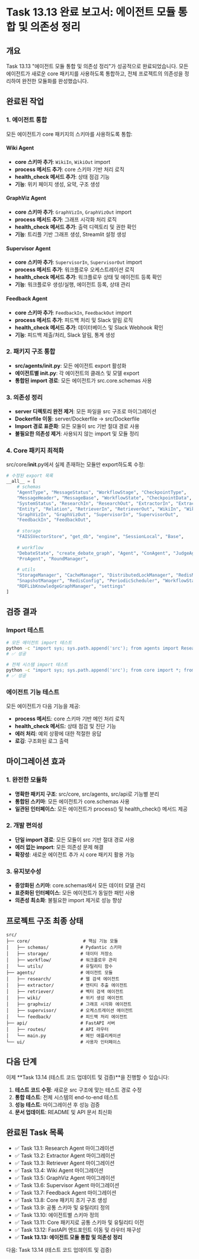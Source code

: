 # Task 13.13 완료 보고서: 에이전트 모듈 통합 및 의존성 정리

## 개요
Task 13.13 "에이전트 모듈 통합 및 의존성 정리"가 성공적으로 완료되었습니다. 모든 에이전트가 새로운 core 패키지를 사용하도록 통합하고, 전체 프로젝트의 의존성을 정리하여 완전한 모듈화를 완성했습니다.

## 완료된 작업

### 1. 에이전트 통합
모든 에이전트가 core 패키지의 스키마를 사용하도록 통합:

#### Wiki Agent
- **core 스키마 추가**: `WikiIn`, `WikiOut` import
- **process 메서드 추가**: core 스키마 기반 처리 로직
- **health_check 메서드 추가**: 상태 점검 기능
- **기능**: 위키 페이지 생성, 요약, 구조 생성

#### GraphViz Agent
- **core 스키마 추가**: `GraphVizIn`, `GraphVizOut` import
- **process 메서드 추가**: 그래프 시각화 처리 로직
- **health_check 메서드 추가**: 출력 디렉토리 및 권한 확인
- **기능**: 트리플 기반 그래프 생성, Streamlit 설정 생성

#### Supervisor Agent
- **core 스키마 추가**: `SupervisorIn`, `SupervisorOut` import
- **process 메서드 추가**: 워크플로우 오케스트레이션 로직
- **health_check 메서드 추가**: 워크플로우 상태 및 에이전트 등록 확인
- **기능**: 워크플로우 생성/실행, 에이전트 등록, 상태 관리

#### Feedback Agent
- **core 스키마 추가**: `FeedbackIn`, `FeedbackOut` import
- **process 메서드 추가**: 피드백 처리 및 Slack 알림 로직
- **health_check 메서드 추가**: 데이터베이스 및 Slack Webhook 확인
- **기능**: 피드백 제출/처리, Slack 알림, 통계 생성

### 2. 패키지 구조 통합
- **src/agents/__init__.py**: 모든 에이전트 export 활성화
- **에이전트별 __init__.py**: 각 에이전트의 클래스 및 모델 export
- **통합된 import 경로**: 모든 에이전트가 src.core.schemas 사용

### 3. 의존성 정리
- **server 디렉토리 완전 제거**: 모든 파일을 src 구조로 마이그레이션
- **Dockerfile 이동**: server/Dockerfile → src/Dockerfile
- **Import 경로 표준화**: 모든 모듈이 src 기반 절대 경로 사용
- **불필요한 의존성 제거**: 사용되지 않는 import 및 모듈 정리

### 4. Core 패키지 최적화
src/core/__init__.py에서 실제 존재하는 모듈만 export하도록 수정:

```python
# 수정된 export 목록
__all__ = [
    # schemas
    "AgentType", "MessageStatus", "WorkflowStage", "CheckpointType",
    "MessageHeader", "MessageBase", "WorkflowState", "CheckpointData",
    "SystemStatus", "ResearchIn", "ResearchOut", "ExtractorIn", "ExtractorOut",
    "Entity", "Relation", "RetrieverIn", "RetrieverOut", "WikiIn", "WikiOut",
    "GraphVizIn", "GraphVizOut", "SupervisorIn", "SupervisorOut",
    "FeedbackIn", "FeedbackOut",
    
    # storage
    "FAISSVectorStore", "get_db", "engine", "SessionLocal", "Base",
    
    # workflow
    "DebateState", "create_debate_graph", "Agent", "ConAgent", "JudgeAgent",
    "ProAgent", "RoundManager",
    
    # utils
    "StorageManager", "CacheManager", "DistributedLockManager", "RedisManager",
    "SnapshotManager", "RedisConfig", "PeriodicScheduler", "WorkflowStateManager",
    "RDFLibKnowledgeGraphManager", "settings"
]
```

## 검증 결과

### Import 테스트
```bash
# 모든 에이전트 import 테스트
python -c "import sys; sys.path.append('src'); from agents import ResearchAgent, ExtractorAgent, RetrieverAgent, WikiAgent, GraphVizAgent, SupervisorAgent, FeedbackAgent; print('All agents import successful')"
# ✅ 성공

# 전체 시스템 import 테스트
python -c "import sys; sys.path.append('src'); from core import *; from agents import *; from api import *; print('Complete system import successful')"
# ✅ 성공
```

### 에이전트 기능 테스트
모든 에이전트가 다음 기능을 제공:
- **process 메서드**: core 스키마 기반 메인 처리 로직
- **health_check 메서드**: 상태 점검 및 진단 기능
- **에러 처리**: 예외 상황에 대한 적절한 응답
- **로깅**: 구조화된 로그 출력

## 마이그레이션 효과

### 1. 완전한 모듈화
- **명확한 패키지 구조**: src/core, src/agents, src/api로 기능별 분리
- **통합된 스키마**: 모든 에이전트가 core.schemas 사용
- **일관된 인터페이스**: 모든 에이전트가 process() 및 health_check() 메서드 제공

### 2. 개발 편의성
- **단일 import 경로**: 모든 모듈이 src 기반 절대 경로 사용
- **에러 없는 import**: 모든 의존성 문제 해결
- **확장성**: 새로운 에이전트 추가 시 core 패키지 활용 가능

### 3. 유지보수성
- **중앙화된 스키마**: core.schemas에서 모든 데이터 모델 관리
- **표준화된 인터페이스**: 모든 에이전트가 동일한 패턴 사용
- **의존성 최소화**: 불필요한 import 제거로 성능 향상

## 프로젝트 구조 최종 상태

```
src/
├── core/                    # 핵심 기능 모듈
│   ├── schemas/            # Pydantic 스키마
│   ├── storage/            # 데이터 저장소
│   ├── workflow/           # 워크플로우 관리
│   └── utils/              # 유틸리티 함수
├── agents/                 # 에이전트 모듈
│   ├── research/           # 웹 검색 에이전트
│   ├── extractor/          # 엔티티 추출 에이전트
│   ├── retriever/          # 벡터 검색 에이전트
│   ├── wiki/               # 위키 생성 에이전트
│   ├── graphviz/           # 그래프 시각화 에이전트
│   ├── supervisor/         # 오케스트레이션 에이전트
│   └── feedback/           # 피드백 처리 에이전트
├── api/                    # FastAPI 서버
│   ├── routes/             # API 라우터
│   └── main.py             # 메인 애플리케이션
└── ui/                     # 사용자 인터페이스
```

## 다음 단계

이제 **Task 13.14 (테스트 코드 업데이트 및 검증)**을 진행할 수 있습니다:

1. **테스트 코드 수정**: 새로운 src 구조에 맞는 테스트 경로 수정
2. **통합 테스트**: 전체 시스템의 end-to-end 테스트
3. **성능 테스트**: 마이그레이션 후 성능 검증
4. **문서 업데이트**: README 및 API 문서 최신화

## 완료된 Task 목록

- ✅ Task 13.1: Research Agent 마이그레이션
- ✅ Task 13.2: Extractor Agent 마이그레이션  
- ✅ Task 13.3: Retriever Agent 마이그레이션
- ✅ Task 13.4: Wiki Agent 마이그레이션
- ✅ Task 13.5: GraphViz Agent 마이그레이션
- ✅ Task 13.6: Supervisor Agent 마이그레이션
- ✅ Task 13.7: Feedback Agent 마이그레이션
- ✅ Task 13.8: Core 패키지 초기 구조 생성
- ✅ Task 13.9: 공통 스키마 및 유틸리티 정의
- ✅ Task 13.10: 에이전트별 스키마 정의
- ✅ Task 13.11: Core 패키지로 공통 스키마 및 유틸리티 이전
- ✅ Task 13.12: FastAPI 엔드포인트 이동 및 라우터 재구성
- ✅ **Task 13.13: 에이전트 모듈 통합 및 의존성 정리**

다음: Task 13.14 (테스트 코드 업데이트 및 검증) 